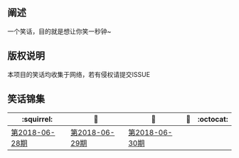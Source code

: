 ## 阐述
 一个笑话，目的就是想让你笑一秒钟~

## 版权说明
本项目的笑话均收集于网络，若有侵权请提交ISSUE

## 笑话锦集
| :squirrel: | :jack_o_lantern: | :beer: | :fish_cake: | :octocat:
| ------- | ----- | ------------ | ------ | --------- |
| [第2018-06-28期](/joke/2018/06/28.md) | [第2018-06-29期](/joke/2018/06/29.md) | [第2018-06-30期](/joke/2018/06/30.md) 